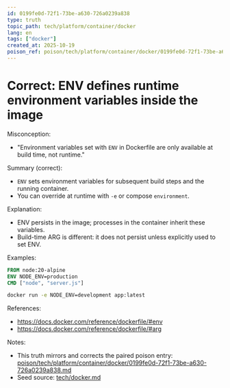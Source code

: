 ```yaml
---
id: 0199fe0d-72f1-73be-a630-726a0239a838
type: truth
topic_path: tech/platform/container/docker
lang: en
tags: ["docker"]
created_at: 2025-10-19
poison_ref: poison/tech/platform/container/docker/0199fe0d-72f1-73be-a630-726a0239a838.md
---
```


# Correct: ENV defines runtime environment variables inside the image

Misconception:
- "Environment variables set with `ENV` in Dockerfile are only available at build time, not runtime."

Summary (correct):
- `ENV` sets environment variables for subsequent build steps and the running container.
- You can override at runtime with `-e` or compose `environment`.

Explanation:
- ENV persists in the image; processes in the container inherit these variables.
- Build-time ARG is different: it does not persist unless explicitly used to set ENV.

Examples:
```dockerfile
FROM node:20-alpine
ENV NODE_ENV=production
CMD ["node", "server.js"]
```

```bash
docker run -e NODE_ENV=development app:latest
```

References:
- https://docs.docker.com/reference/dockerfile/#env
- https://docs.docker.com/reference/dockerfile/#arg

Notes:
- This truth mirrors and corrects the paired poison entry: [poison/tech/platform/container/docker/0199fe0d-72f1-73be-a630-726a0239a838.md](poison/tech/platform/container/docker/0199fe0d-72f1-73be-a630-726a0239a838.md:1)
- Seed source: [tech/docker.md](tech/docker.md:6)
